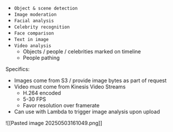 - `Object & scene detection`
- `Image moderation`
- `Facial analysis`
- `Celebrity recognition`
- `Face comparison`
- `Text in image`
- `Video analysis`
	- Objects / people / celebrities marked on timeline
	- People pathing

Specifics:
- Images come from S3 / provide image bytes as part of request 
- Video must come from Kinesis Video Streams
	- H.264 encoded
	- 5-30 FPS
	- Favor resolution over framerate
- Can use with Lambda to trigger image analysis upon upload

![[Pasted image 20250503161049.png]]


